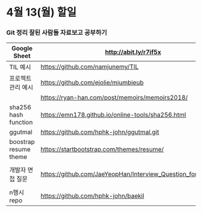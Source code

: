 # 4월 13(월) 할일

### Git 정리 잘된 사람들 자료보고 공부하기

| Google Sheet          | http://abit.ly/r7if5x                                        |
| --------------------- | ------------------------------------------------------------ |
| TIL 예시              | https://github.com/namjunemy/TIL                             |
| 프로젝트 관리 예시    | https://github.com/ejolie/miumbieub                          |
|                       | https://ryan-han.com/post/memoirs/memoirs2018/               |
| sha256 hash function  | https://emn178.github.io/online-tools/sha256.html            |
| ggutmal               | https://github.com/hphk-john/ggutmal.git                     |
| boostrap resume theme | https://startbootstrap.com/themes/resume/                    |
|                       |                                                              |
| 개발자 면접 질문      | https://github.com/JaeYeopHan/Interview_Question_for_Beginner |
|                       |                                                              |
| n행시 repo            | https://github.com/hphk-john/baekil                          |

